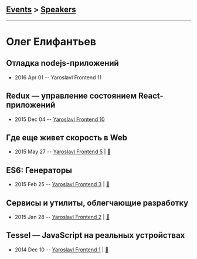 ## [Events](../README.md) > [Speakers](../speakers.md)
---

# Олег Елифантьев

## Отладка nodejs-приложений
- 2016 Apr 01 -- Yaroslavl Frontend 11    
## Redux — управление состоянием React-приложений
- 2015 Dec 04 -- [Yaroslavl Frontend 10](https://youtu.be/_2NeGzHTnlU)    
## Где еще живет скорость в Web
- 2015 May 27 -- [Yaroslavl Frontend 5](https://youtu.be/dutbCWTpbe8)  | [:notebook:](http://olegas.github.io/talks-improve-rendering-speed/)  
## ES6: Генераторы
- 2015 Feb 25 -- [Yaroslavl Frontend 3](https://youtu.be/MnT4JIDkqkQ)  | [:notebook:](https://www.slideshare.net/oelifantiev/es6-45129879)  
## Cервисы и утилиты, облегчающие разработку
- 2015 Jan 28 -- [Yaroslavl Frontend 2](https://youtu.be/VnJbm8fwPuA)  | [:notebook:](https://www.slideshare.net/oelifantiev/yarfrontend-2-useful-services)  
## Tessel — JavaScript на реальных устройствах
- 2014 Dec 10 -- [Yaroslavl Frontend 1](https://youtu.be/s9JJ_PbVCIA)  | [:notebook:](https://www.slideshare.net/oelifantiev/yar-frontend-1-tessel)  
